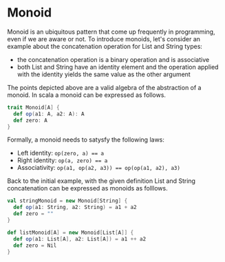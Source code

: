 # Monoid

Monoid is an ubiquitous pattern that come up frequently in programming, even if we are aware or not. To introduce monoids, let's consider an example about the concatenation operation for List and String types:
- the concatenation operation is a binary operation and is associative
- both List and String have an identity element and the operation applied with the identity yields the same value as the other argument

The points depicted above are a valid algebra of the abstraction of a monoid. In scala a monoid can be expressed as follows.

```scala
trait Monoid[A] {
  def op(a1: A, a2: A): A
  def zero: A
}
```

Formally, a monoid needs to satysfy the following laws:
- Left identity: `op(zero, a) == a`
- Right identity: `op(a, zero) == a`
- Associativity: `op(a1, op(a2, a3)) == op(op(a1, a2), a3)`

Back to the initial example, with the given definition List and String concatenation can be expressed as monoids as folllows.

```scala
val stringMonoid = new Monoid[String] {
  def op(a1: String, a2: String) = a1 + a2
  def zero = ""
}

def listMonoid[A] = new Monoid[List[A]] {
  def op(a1: List[A], a2: List[A]) = a1 ++ a2
  def zero = Nil
}
```

